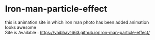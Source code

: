 # Iron-man-particle-effect
this is animation site in which iron man photo has been added animation looks awesome <br>
Site is Available : https://vaibhav1663.github.io/Iron-man-particle-effect/
